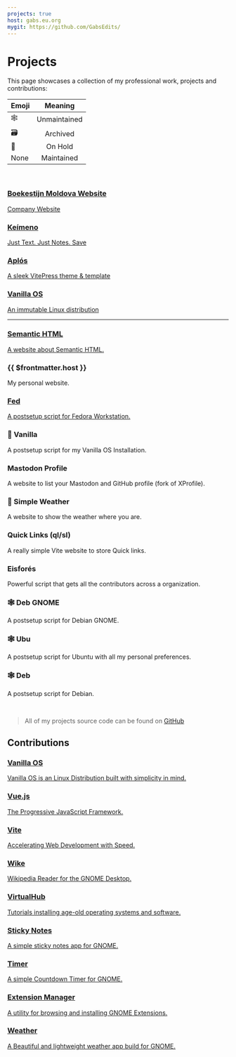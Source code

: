 ```yaml
---
projects: true
host: gabs.eu.org
mygit: https://github.com/GabsEdits/
---
```


# Projects

This page showcases a collection of my professional work, projects and contributions:

<div class="small">

| Emoji   |   Meaning    |
| ------- | :----------: |
| 🕸️      | Unmaintained |
| 🗃️      | Archived     |
| 🛌      | On Hold      |
| None    | Maintained   |

</div>

<br>

<div class="projects-container">
    <a class="projects projects-special shining-effect" href="https://boekestijn.md">
        <h3>Boekestijn Moldova Website</h3>
        <p>Company Website</p>
    </a>
    <a class="projects projects-special" href="https://gabs.eu.org/keimeno">
        <h3>Keímeno</h3>
        <p>Just Text. Just Notes. Save</p>
    </a>
    <a class="projects projects-special" href="https://aplos.gxbs.me">
        <h3>Aplós</h3>
        <p>A sleek VitePress theme & template</p>
    </a>
    <a class="projects projects-special" href="https://vanillaos.org">
        <h3>Vanilla OS</h3>
        <p>An immutable Linux distribution</p>
    </a>
</div>

---

<div class="projects-container">
    <a class="projects" href="https://semantichtml.github.io">
        <h3>Semantic HTML</h3>
        <p>A website about Semantic HTML.</p>
    </a>
    <a class="projects"  v-bind:href="'https://' + $frontmatter.host">
        <h3>{{ $frontmatter.host }}</h3>
        <p>My personal website.</p>
    </a>
    <a class="projects" href="https://fed-jet.vercel.app">
        <h3>Fed</h3>
        <p>A postsetup script for Fedora Workstation.</p>
    </a>
        <a class="projects"  v-bind:href="$frontmatter.mygit + 'vanilla'">
        <h3>🛌  Vanilla</h3>
        <p>A postsetup script for my Vanilla OS Installation.</p>
    </a>
    <a class="projects"  v-bind:href="$frontmatter.mygit + 'mastodonprofile'">
        <h3>Mastodon Profile</h3>
        <p>A website to list your Mastodon and GitHub profile (fork of XProfile).</p>
    </a>
    <a class="projects"  v-bind:href="$frontmatter.mygit + 'weather'">
        <h3>🛌 Simple Weather</h3>
        <p>A website to show the weather where you are.</p>
    </a>
    <a class="projects"  v-bind:href="$frontmatter.mygit + 'sl'">
        <h3>Quick Links (ql/sl)</h3>
        <p>A really simple Vite website to store Quick links.</p>
    </a>
    <a class="projects"  v-bind:href="$frontmatter.mygit + 'Eisfores'">
        <h3>Eisforés</h3>
        <p>Powerful script that gets all the contributors across a organization.</p>
    </a>
    <a class="projects"  v-bind:href="$frontmatter.mygit + 'deb-gnome'">
        <h3>🕸️ Deb GNOME</h3>
        <p>A postsetup script for Debian GNOME.</p>
    </a>
    <a class="projects"  v-bind:href="$frontmatter.mygit + 'ubu'">
        <h3>🕸️  Ubu</h3>
        <p>A postsetup script for Ubuntu with all my personal preferences.</p>
    </a>
    <a class="projects"  v-bind:href="$frontmatter.mygit + 'deb'">
        <h3>🕸️  Deb</h3>
        <p>A postsetup script for Debian.</p>
    </a>
</div>
<br>

> All of my projects source code can be found on [GitHub](/findme)

## Contributions

<div class="projects-container">
    <a class="projects projects-special" href="https://vanillaos.org">
        <h3>Vanilla OS</h3>
        <p>Vanilla OS is an Linux Distribution built with simplicity in mind.</p>
    </a>
    <a class="projects" href="https://vuejs.org">
        <h3>Vue.js</h3>
        <p>The Progressive JavaScript Framework.</p>
    </a>
        <a class="projects" href="https://vitejs.dev/">
        <h3>Vite</h3>
        <p>Accelerating Web Development with Speed.</p>
    </a>
    <a class="projects" href="https://github.com/hugolabe/Wike">
        <h3>Wike</h3>
        <p>Wikipedia Reader for the GNOME Desktop.</p>
    </a>
    <a class="projects" href="https://github.com/InstallerLegacy/virtualhub">
        <h3>VirtualHub</h3>
        <p>Tutorials installing age-old operating systems and software.</p>
    </a>
    <a class="projects" href="https://github.com/vixalien/sticky">
        <h3>Sticky Notes</h3>
        <p> A simple sticky notes app for GNOME.</p>
    </a>
    <a class="projects" href="https://github.com/vikdevelop/timer">
        <h3>Timer</h3>
        <p>A simple Countdown Timer for GNOME.</p>
    </a>
    <a class="projects" href="https://github.com/mjakeman/extension-manager">
        <h3>Extension Manager</h3>
        <p> A utility for browsing and installing GNOME Extensions.</p>
    </a>
    <a class="projects" href="https://github.com/amit9838/weather">
        <h3>Weather</h3>
        <p>A Beautiful and lightweight weather app build for GNOME.</p>
    </a>
</div>